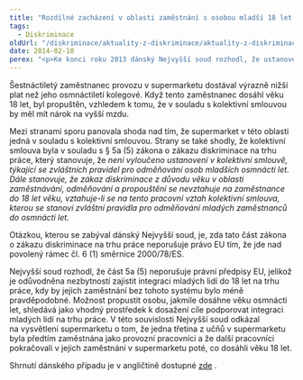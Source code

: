 ```yaml
---
title: "Rozdílné zacházení v oblasti zaměstnání s osobou mladší 18 let není v rozporu s právními předpisy EU"
tags:
  - Diskriminace
oldUrl: "/diskriminace/aktuality-z-diskriminace/aktuality-z-diskriminace-2014/rozdilne-zachazeni-v-oblasti-zamestnani-s-osobou-mladsi-18-let-neni-v-rozporu-s-pravnimi/"
date: 2014-02-10
perex: "<p>Ke konci roku 2013 dánský Nejvyšší soud rozhodl, že ustanovení v zákoně, které povoluje zvláštní režim pro osoby mladší osmnácti let upravený kolektivní smlouvou pro oblast zaměstnávání, odměňování a propuštění, není v rozporu s právem EU, jelikož je odůvodněn potřebou integrace těchto osob na trh práce.</p>"
---
```


<!-- imported from the old website -->

<p class="align-blok">Šestnáctiletý zaměstnanec provozu v supermarketu dostával výrazně nižší plat než jeho osmnáctiletí kolegové. Když tento zaměstnanec dosáhl věku 18 let, byl propuštěn, vzhledem k tomu, že v souladu s kolektivní smlouvou by měl mít nárok na vyšší mzdu. </p><p class="align-blok">Mezi stranami sporu panovala shoda nad tím, že supermarket v této oblasti jedná v souladu s kolektivní smlouvou. Strany se také shodly, že kolektivní smlouva byla v souladu s § 5a (5) zákona o zákazu diskriminace na trhu práce, který stanovuje, že <em>není vyloučeno ustanovení v kolektivní smlouvě, týkající se zvláštních pravidel pro odměňování osob mladších osmnácti let. Dále stanovuje, že zákaz diskriminace z důvodu věku v oblasti zaměstnávání, odměňování a propouštění se nevztahuje na zaměstnance do 18 let věku, vztahuje-li se na tento pracovní vztah kolektivní smlouva, kterou se stanoví zvláštní pravidla pro odměňování mladých zaměstnanců do osmnácti let.</em>  </p><p class="align-blok">Otázkou, kterou se zabýval dánský Nejvyšší soud, je, zda tato část zákona o zákazu diskriminace na trhu práce neporušuje právo EU tím, že jde nad povolený rámec čl. 6 (1) směrnice 2000/78/ES. </p><p class="align-blok">Nejvyšší soud rozhodl, že část 5a (5) neporušuje právní předpisy EU, jelikož je odůvodněna nezbytností zajistit integraci mladých lidí do 18 let na trhu práce, kdy by jejich zaměstnání bez tohoto systému bylo méně pravděpodobné. Možnost propustit osobu, jakmile dosáhne věku osmnácti let, shledává jako vhodný prostředek k dosažení cíle podporovat integraci mladých lidí na trhu práce. V této souvislosti Nejvyšší soud odkázal na vysvětlení supermarketu o tom, že jedna třetina z učňů v supermarketu byla předtím zaměstnána jako provozní pracovníci a že další pracovníci pokračovali v jejich zaměstnání v supermarketu poté, co dosáhli věku 18 let.</p><p>Shrnutí dánského případu je v angličtině dostupné <a title="Otevření do nového okna" href="http://www.non-discrimination.net/content/media/DK-46-Young%20employees%20-%20age.pdf" target="_blank">zde</a> . </p>
